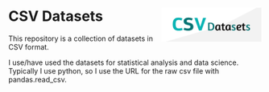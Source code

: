<div>
  <H1>
    CSV Datasets<img src="CSV_datasets_logo.png" align="right" width="200">
  </H1>
</div>

This repository is a collection of datasets in CSV format.

I use/have used the datasets for statistical analysis and data science.
Typically I use python, so I use the URL for the raw csv file with pandas.read_csv.


